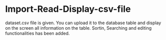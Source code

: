 # Import-Read-Display-csv-file
dataset.csv file is given. 
You can upload it to the database table and display on the screen all information on the table.
Sortin, Searching and editing functionalities has been added.
